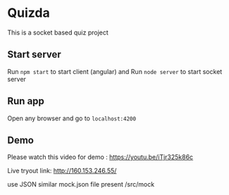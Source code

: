 # Quizda

This is a socket based quiz project

## Start server

Run `npm start` to start client (angular) and Run `node server` to start socket server

## Run app

Open any browser and go to `localhost:4200`

## Demo
Please watch this video for demo : https://youtu.be/iTjr325k86c

Live tryout link: http://160.153.246.55/

use JSON similar mock.json file present /src/mock
